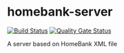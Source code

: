 # homebank-server

[![Build Status](https://travis-ci.com/cyosp/homebank-server.svg?branch=master)](https://travis-ci.com/cyosp/homebank-server)
[![Quality Gate Status](https://sonarcloud.io/api/project_badges/measure?project=homebank-server&metric=alert_status)](https://sonarcloud.io/dashboard?id=homebank-server)

A server based on HomeBank XML file
